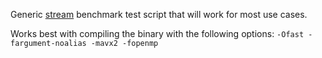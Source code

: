 Generic [stream](https://www.cs.virginia.edu/stream/) benchmark test script that will work for most use cases.

Works best with compiling the binary with the following options: `-Ofast -fargument-noalias -mavx2 -fopenmp` 

